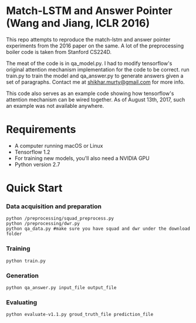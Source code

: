 # Match-LSTM and Answer Pointer (Wang and Jiang, ICLR 2016)
This repo attempts to reproduce the match-lstm and answer pointer experiments from the 2016 paper on the same. A lot of the preprocessing boiler code is taken from Stanford CS224D. 

The meat of the code is in qa_model.py. I had to modify tensorflow's original attention mechanism implementation for the code to be correct. run train.py to train the model and qa_answer.py to generate answers given a set of paragraphs. Contact me at shikhar.murty@gmail.com for more info.

This code also serves as an example code showing how tensorflow's attention mechanism can be wired together. As of August 13th, 2017, such an example was not available anywhere.


# Requirements
* A computer running macOS or Linux
* Tensorflow 1.2
* For training new models, you'll also need a NVIDIA GPU
* Python version 2.7

# Quick Start

### Data acquisition and preparation

```
python /preprocessing/squad_preprocess.py
python /preprocessing/dwr.py
python qa_data.py #make sure you have squad and dwr under the download folder
```

### Training
```
python train.py
```

### Generation
```
python qa_answer.py input_file output_file
```

### Evaluating
```
python evaluate-v1.1.py groud_truth_file prediction_file
```
